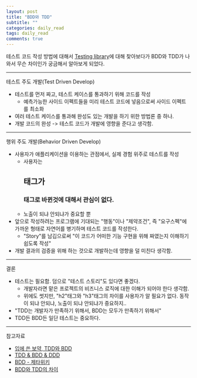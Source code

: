 ```yaml
---
layout: post
title: "BDD와 TDD"
subtitle: ""
categories: daily_read
tags: daily_read
comments: true
---
```


테스트 코드 작성 방법에 대해서 [Testing library](https://testing-library.com/docs/intro)에 대해 찾아보다가 BDD와 TDD가 나와서
무슨 차이인가 궁금해서 알아보게 되었다. 

---

테스트 주도 개발(Test Driven Develop)

- 테스트를 먼저 짜고, 테스트 케이스를 통과하기 위해 코드를 작성
    - 예측가능한 사이드 이펙트들을 미리 테스트 코드에 넣음으로써 사이드 이펙트를 최소화
- 여러 테스트 케이스를 통과해 완성도 있는 개발을 하기 위한 방법론 중 하나.
- 개발 코드의 완성 -> 테스트 코드가 개발에 영향을 준다고 생각함.
 
---

행위 주도 개발(Behavior Driven Develop)

- 사용자가 애플리케이션을 이용하는 관점에서, 실제 경험 위주로 테스트를 작성
  - 사용자는 <h2>태그가 <h3>태그로 바뀐것에 대해서 관심이 없다.
  - 노출이 되냐 안되냐가 중요할 뿐
- 앞으로 작성하려는 프로그램에 기대되는 "행동"이나 "제약조건", 즉 "요구스펙"에 가까운 형태로 자연어를 병기하며 테스트 코드를 작성한다.
  -  "Story"를 남김으로써 "이 코드가 어떠한 기능 구현을 위해 짜였는지 이해하기 쉽도록 작성"
- 개발 결과의 검증을 위해 하는 것으로 개발하는데 영향을 덜 미친다 생각함.

---

결론 

- 테스트는 필요함. 덤으로 "테스트 스토리"도 있다면 좋겠다.
  - 개발자라면 맡은 프로젝트의 비즈니스 로직에 대한 이해가 되어야 한다 생각함.
  - 위에도 썻지만, "h2"태그와 "h3"태그의 차이를 사용자가 알 필요가 없다. 동작이 되냐 안되냐, 노출이 되냐 안되냐가 중요하지.. 
- "TDD는 개발자가 만족하기 위해서, BDD는 모두가 만족하기 위해서"
- TDD든 BDD든 일단 테스트는 중요하다.

---
참고자료
- [입에 쓴 보약, TDD와 BDD](https://kdata.or.kr/info/info_04_view.html?field=&keyword=&type=techreport&page=48&dbnum=172089&mode=detail&type=techreport)
- [TDD & BDD & DDD](https://asfirstalways.tistory.com/296)
- [BDD - 제타위키]([https://zetawiki.com/wiki/%ED%96%89%EC%9C%84_%EC%A3%BC%EB%8F%84_%EA%B0%9C%EB%B0%9C_BDD](https://zetawiki.com/wiki/행위_주도_개발_BDD))
- [BDD와 TDD의 차이](https://blog.aliencube.org/ko/2014/04/02/differences-between-bdd-and-tdd/)


